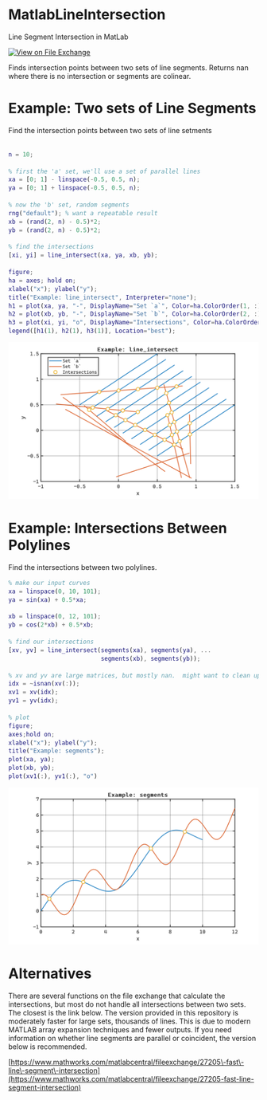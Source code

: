 
# MatlabLineIntersection

Line Segment Intersection in MatLab


<a rel="noopener" target="\_blank" href="https://www.mathworks.com/matlabcentral/fileexchange/172409\-matlablineintersection"><img alt="View on File Exchange" src="https://www.mathworks.com/matlabcentral/images/matlab\-file\-exchange.svg"></a>


Finds intersection points between two sets of line segments.  Returns nan where there is no intersection or segments are colinear.

# Example: Two sets of Line Segments

Find the intersection points between two sets of line setments

```matlab

n = 10;

% first the 'a' set, we'll use a set of parallel lines
xa = [0; 1] - linspace(-0.5, 0.5, n);
ya = [0; 1] + linspace(-0.5, 0.5, n);

% now the 'b' set, random segments
rng("default"); % want a repeatable result
xb = (rand(2, n) - 0.5)*2;
yb = (rand(2, n) - 0.5)*2;

% find the intersections
[xi, yi] = line_intersect(xa, ya, xb, yb);

figure; 
ha = axes; hold on;
xlabel("x"); ylabel("y");
title("Example: line_intersect", Interpreter="none");
h1 = plot(xa, ya, "-", DisplayName="Set `a`", Color=ha.ColorOrder(1, :));
h2 = plot(xb, yb, "-", DisplayName="Set `b`", Color=ha.ColorOrder(2, :));
h3 = plot(xi, yi, "o", DisplayName="Intersections", Color=ha.ColorOrder(3, :));
legend([h1(1), h2(1), h3(1)], Location="best");
```

<picture>
  <source media="(prefers-color-scheme: dark)" srcset="resources/README_0_dark.svg">
  <source media="(prefers-color-scheme: light)" srcset="resources/README_0_light.svg">
  <img alt="figure_0" src="resources/README_0_light.svg">
</picture>

# Example: Intersections Between Polylines

Find the intersections between two polylines.

```matlab
% make our input curves
xa = linspace(0, 10, 101);
ya = sin(xa) + 0.5*xa;

xb = linspace(0, 12, 101);
yb = cos(2*xb) + 0.5*xb;

% find our intersections
[xv, yv] = line_intersect(segments(xa), segments(ya), ...
                          segments(xb), segments(yb));

% xv and yv are large matrices, but mostly nan.  might want to clean up
idx = ~isnan(xv(:));
xv1 = xv(idx);
yv1 = yv(idx);

% plot
figure;
axes;hold on;
xlabel("x"); ylabel("y");
title("Example: segments");
plot(xa, ya);
plot(xb, yb);
plot(xv1(:), yv1(:), "o")
```

<picture>
  <source media="(prefers-color-scheme: dark)" srcset="resources/README_1_dark.svg">
  <source media="(prefers-color-scheme: light)" srcset="resources/README_1_light.svg">
  <img alt="figure_1" src="resources/README_1_light.svg">
</picture>

# Alternatives

There are several functions on the file exchange that calculate the intersections, but most do not handle all intersections between two sets.  The closest is the link below.  The version provided in this repository is moderately faster for large sets, thousands of lines.  This is due to modern MATLAB array expansion techniques and fewer outputs.  If you need information on whether line segments are parallel or coincident, the version below is recommended.


[https://www.mathworks.com/matlabcentral/fileexchange/27205\-fast\-line\-segment\-intersection](https://www.mathworks.com/matlabcentral/fileexchange/27205-fast-line-segment-intersection)

